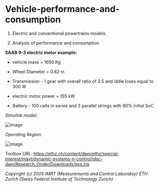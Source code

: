 # Vehicle-performance-and-consumption
1. Electric and conventional powertrains models.

2. Analysis of performance and consumption

**SAAB 9-3 electric motor example:**

- vehicle mass = 1650 Kg

- Wheel Diameter = 0.62 m

- Transmission - 1 gear with overall ratio of 3.5 and iddle loses equal to 300 W 

- electric motor power = 155 kW

- Battery - 100 cells in series and 3 parallel strings with 80% initial SoC


*Simulink model:*

![image](https://github.com/luis-a-miranda/Vehicle-performance-and-consumption/blob/main/SAAB%209-3%20analysis/SAAB93%20electric%20-%20Model%20image.PNG?raw=true)

*Operating Region:*

![image](https://github.com/luis-a-miranda/Vehicle-performance-and-consumption/blob/main/SAAB%209-3%20analysis/SAAB93%20electric%20-%20Operating%20region%20.jpg?raw=true)


Toolbox URL: https://ethz.ch/content/dam/ethz/special-interest/mavt/dynamic-systems-n-control/idsc-dam/Research_Onder/Downloads/qss.zip

*Copyright (c) 2005 IMRT (Measurements and Control Laboratoy) ETH Zurich (Swiss Federal Institute of Technology Zurich)*
